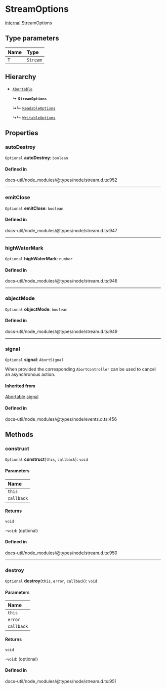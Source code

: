 # StreamOptions

[internal](../../modules/internal.md).StreamOptions

## Type parameters

| Name | Type |
| :------ | :------ |
| `T` | [`Stream`](../../classes/Stream.md) |

## Hierarchy

- [`Abortable`](../../EventEmitter/interfaces/EventEmitter.Abortable.md)

  ↳ **`StreamOptions`**

  ↳↳ [`ReadableOptions`](../../interfaces/ReadableOptions.md)

  ↳↳ [`WritableOptions`](../../interfaces/WritableOptions.md)

## Properties

### autoDestroy

 `Optional` **autoDestroy**: `boolean`

#### Defined in

docs-util/node_modules/@types/node/stream.d.ts:952

___

### emitClose

 `Optional` **emitClose**: `boolean`

#### Defined in

docs-util/node_modules/@types/node/stream.d.ts:947

___

### highWaterMark

 `Optional` **highWaterMark**: `number`

#### Defined in

docs-util/node_modules/@types/node/stream.d.ts:948

___

### objectMode

 `Optional` **objectMode**: `boolean`

#### Defined in

docs-util/node_modules/@types/node/stream.d.ts:949

___

### signal

 `Optional` **signal**: `AbortSignal`

When provided the corresponding `AbortController` can be used to cancel an asynchronous action.

#### Inherited from

[Abortable](../../EventEmitter/interfaces/EventEmitter.Abortable.md).[signal](../../EventEmitter/interfaces/EventEmitter.Abortable.md#signal)

#### Defined in

docs-util/node_modules/@types/node/events.d.ts:456

## Methods

### construct

`Optional` **construct**(`this`, `callback`): `void`

#### Parameters

| Name |
| :------ |
| `this` | `T` |
| `callback` | (`error?`: ``null`` \| `Error`) => `void` |

#### Returns

`void`

-`void`: (optional) 

#### Defined in

docs-util/node_modules/@types/node/stream.d.ts:950

___

### destroy

`Optional` **destroy**(`this`, `error`, `callback`): `void`

#### Parameters

| Name |
| :------ |
| `this` | `T` |
| `error` | ``null`` \| `Error` |
| `callback` | (`error`: ``null`` \| `Error`) => `void` |

#### Returns

`void`

-`void`: (optional) 

#### Defined in

docs-util/node_modules/@types/node/stream.d.ts:951
